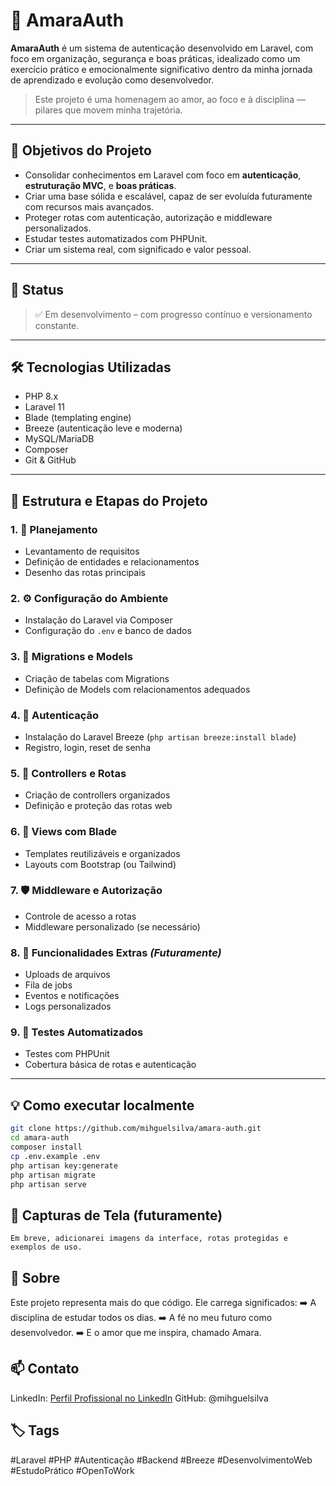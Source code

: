 # 💫 AmaraAuth

**AmaraAuth** é um sistema de autenticação desenvolvido em Laravel, com foco em organização, segurança e boas práticas, idealizado como um exercício prático e emocionalmente significativo dentro da minha jornada de aprendizado e evolução como desenvolvedor.

> Este projeto é uma homenagem ao amor, ao foco e à disciplina — pilares que movem minha trajetória.

---

## 📌 Objetivos do Projeto

- Consolidar conhecimentos em Laravel com foco em **autenticação**, **estruturação MVC**, e **boas práticas**.
- Criar uma base sólida e escalável, capaz de ser evoluída futuramente com recursos mais avançados.
- Proteger rotas com autenticação, autorização e middleware personalizados.
- Estudar testes automatizados com PHPUnit.
- Criar um sistema real, com significado e valor pessoal.

---

## 🚧 Status

> ✅ Em desenvolvimento – com progresso contínuo e versionamento constante.

---

## 🛠️ Tecnologias Utilizadas

- PHP 8.x
- Laravel 11
- Blade (templating engine)
- Breeze (autenticação leve e moderna)
- MySQL/MariaDB
- Composer
- Git & GitHub

---

## 📂 Estrutura e Etapas do Projeto

### 1. 📖 Planejamento
- Levantamento de requisitos
- Definição de entidades e relacionamentos
- Desenho das rotas principais

### 2. ⚙️ Configuração do Ambiente
- Instalação do Laravel via Composer
- Configuração do `.env` e banco de dados

### 3. 🧱 Migrations e Models
- Criação de tabelas com Migrations
- Definição de Models com relacionamentos adequados

### 4. 🔐 Autenticação
- Instalação do Laravel Breeze (`php artisan breeze:install blade`)
- Registro, login, reset de senha

### 5. 📡 Controllers e Rotas
- Criação de controllers organizados
- Definição e proteção das rotas web

### 6. 🎨 Views com Blade
- Templates reutilizáveis e organizados
- Layouts com Bootstrap (ou Tailwind)

### 7. 🛡️ Middleware e Autorização
- Controle de acesso a rotas
- Middleware personalizado (se necessário)

### 8. 🚀 Funcionalidades Extras *(Futuramente)*
- Uploads de arquivos
- Fila de jobs
- Eventos e notificações
- Logs personalizados

### 9. 🧪 Testes Automatizados
- Testes com PHPUnit
- Cobertura básica de rotas e autenticação

---

## 💡 Como executar localmente

```bash
git clone https://github.com/mihguelsilva/amara-auth.git
cd amara-auth
composer install
cp .env.example .env
php artisan key:generate
php artisan migrate
php artisan serve
``` 

## 📸 Capturas de Tela (futuramente)

    Em breve, adicionarei imagens da interface, rotas protegidas e exemplos de uso.

## 🤍 Sobre

Este projeto representa mais do que código. Ele carrega significados:
➡️ A disciplina de estudar todos os dias.
➡️ A fé no meu futuro como desenvolvedor.
➡️ E o amor que me inspira, chamado Amara.

## 📫 Contato

LinkedIn: [Perfil Profissional no LinkedIn](https://www.linkedin.com/in/mihguel-da-silva-santos-tavares-de-araujo/)
GitHub: @mihguelsilva

## 🏷️ Tags

#Laravel #PHP #Autenticação #Backend #Breeze #DesenvolvimentoWeb #EstudoPrático #OpenToWork
